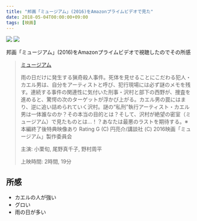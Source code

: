 ```yaml
---
title: "邦画「ミュージアム」(2016)をAmazonプライムビデオで見た"
date: 2018-05-04T00:00:00+09:00
tags: [映画]
---
```


[![](https://ws-fe.amazon-adsystem.com/widgets/q?_encoding=UTF8&MarketPlace=JP&ASIN=B01NC3CF97&ServiceVersion=20070822&ID=AsinImage&WS=1&Format=_SL600_&tag=tekiomomono-22)](https://www.amazon.co.jp/gp/product/B01NC3CF97/ref=as_li_tl?ie=UTF8&camp=247&creative=1211&creativeASIN=B01NC3CF97&linkCode=as2&tag=tekiomomono-22&linkId=87d0126d16b93e49922e14130c10064b)
![](https://ir-jp.amazon-adsystem.com/e/ir?t=tekiomomono-22&l=am2&o=9&a=B01NC3CF97)

邦画「ミュージアム」(2016)をAmazonプライムビデオで視聴したのでその所感

> [ミュージアム](https://www.amazon.co.jp/gp/product/B01NC3CF97/ref=as_li_tl?ie=UTF8&camp=247&creative=1211&creativeASIN=B01NC3CF97&linkCode=as2&tag=tekiomomono-22&linkId=2071a77570a8c285c250dc1af92e6c84)
>
> 雨の日だけに発生する猟奇殺人事件。死体を見せることにこだわる犯人・カエル男は、自分をアーティストと呼び、犯行現場には必ず謎のメモを残す。連続する事件の関連性に気付いた刑事・沢村と部下の西野が、捜査を進めると、驚愕の次のターゲットが浮かび上がる。カエル男の罠にはまり、逆に追い詰められていく沢村。謎の“私刑”執行アーティスト・カエル男は一体誰なのか？その本当の目的とは？そして、沢村が絶望の密室（ミュージアム）で見たものとは…！？あなたは最悪のラストを期待する。※本編終了後特典映像あり Rating G (C) 円亮介/講談社 (C) 2016映画「ミュージアム」製作委員会
>
> 主演: 小栗旬, 尾野真千子, 野村周平
>
> 上映時間: 2時間, 19分

## 所感
* カエルの人が強い
* グロい
* 雨の日が多い
